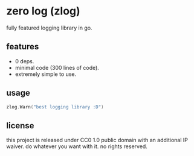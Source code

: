 # zero log (zlog) 

fully featured logging library in go.

## features

* 0 deps.
* minimal code (300 lines of code).
* extremely simple to use.

## usage

```go
zlog.Warn("best logging library :D")
```

## license

this project is released under CC0 1.0 public domain with
an additional IP waiver. do whatever you want with it.
no rights reserved.
